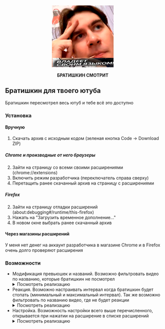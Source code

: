 <p align="center">
  <img src="icon.png" width="200" alt="БРАТИШКИН СМОТРИТ" />
</p>
<p align="center"><b>БРАТИШКИН СМОТРИТ</b></p>

## Братишкин для твоего ютуба
Братишкин пересмотрел весь ютуб и тебе всё это доступно

### Установка

#### Вручную
1. Скачать архив с исходным кодом (зеленая кнопка Code -> Download ZIP)

##### Chrome и производные от него браузеры

2. Зайти на страницу со всеми своими расширениями (chrome://extensions)
3. Включить режим разработчика (переключатель справа сверху)
4. Перетащить ранее скачанный архив на страницу с расширениями

##### Firefox

2. Зайти на страницу отладки расширений (about:debugging#/runtime/this-firefox)
3. Нажать на "Загрузить временное дополнение..."
4. В новом окне выбрать ранее скачанный архив

#### Через магазины расширений
У меня нет денег на аккаунт разработчика в магазине Chrome и в Firefox очень долго проверяют расширения

### Возможности
* Модификация превьюшек и названий.
  Возможно фильтровать видео по названию, которые братишкин не посмотрел
  <details>
    <summary>Посмотреть реализацию</summary>
    <img src="https://github.com/user-attachments/assets/7da138b4-e5e5-458a-a4ea-106e1a4f6aae" alt="Превью реализация" width="450" />
  </details>
* Реакция.
  Возможно настраивать интервал когда братишкин будет стопать (минимальный и максимальный интервал).
  Так же возможно фильтровать по названию видео, где не будет реакции
  <details>
    <summary>Посмотреть реализацию</summary>
    <video src="https://github.com/user-attachments/assets/7d802159-b9c4-43a2-a4d1-219e35e898bc" />
  </details>
* Настройка.
  Возможность настройки всего выше перечисленного, открывается при нажатии на расширение в списке расширений
  <details>
    <summary>Посмотреть реализацию</summary>
    <img src="https://github.com/user-attachments/assets/4d888629-6726-40d5-b92e-5fa8ac3d0acb" alt="Настройки реализация" width="250" />
  </details>
